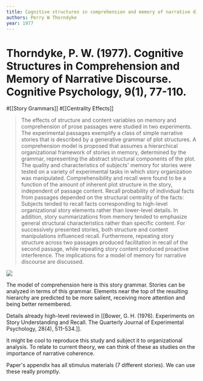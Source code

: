 ```yaml
---
title: Cognitive structures in comprehension and memory of narrative discourse
authors: Perry W Thorndyke
year: 1977
---
```


# Thorndyke, P. W. (1977). Cognitive Structures in Comprehension and Memory of Narrative Discourse. Cognitive Psychology, 9(1), 77-110.

#[[Story Grammars]] #[[Centrality Effects]]

> The effects of structure and content variables on memory and comprehension of prose passages were studied in two experiments. The experimental passages exemplify a class of simple narrative stories that is described by a generative grammar of plot structures. A comprehension model is proposed that assumes a hierarchical organizational framework of stories in memory, determined by the grammar, representing the abstract structural components of the plot. The quality and characteristics of subjects' memory for stories were tested on a variety of experimental tasks in which story organization was manipulated. Comprehensibility and recall were found to be a function of the amount of inherent plot structure in the story, independent of passage content. Recall probability of individual facts from passages depended on the structural centrality of the facts: Subjects tended to recall facts corresponding to high-level organizational story elements rather than lower-level details. In addition, story summarizations from memory tended to emphasize general structural characteristics rather than specific content. For successively presented stories, both structure and content manipulations influenced recall. Furthermore, repeating story structure across two passages produced facilitation in recall of the second passage, while repeating story content produced proactive interference. The implications for a model of memory for narrative discourse are discussed.

![](2022-02-21-05-04-29.png)

The model of comprehension here is this story grammar. Stories can be analyzed in terms of this grammar. Elements near the top of the resulting hierarchy are predicted to be more salient, receiving more attention and being better remembered.

Details already high-level reviewed in [[Bower, G. H. (1976). Experiments on Story Understanding and Recall. The Quarterly Journal of Experimental Psychology, 28(4), 511-534.]]. 

It might be cool to reproduce this study and subject it to organizational analysis. To relate to current theory, we can think of these as studies on the importance of narrative coherence.

Paper's appendix has all stimulus materials (7 different stories). We can use these really promptly.